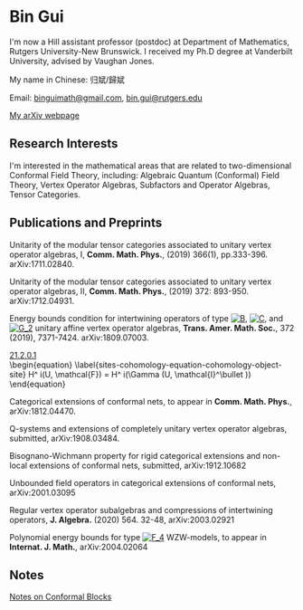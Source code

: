# Bin Gui



I'm now a Hill assistant professor (postdoc) at Department of Mathematics, Rutgers University-New Brunswick. I received my Ph.D degree at Vanderbilt University, advised by Vaughan Jones.

My name in Chinese: 归斌/歸斌

Email: binguimath@gmail.com, bin.gui@rutgers.edu

[My arXiv webpage](https://arxiv.org/a/gui_b_1.html)






## Research Interests

I'm interested in the mathematical areas that are related to two-dimensional Conformal Field Theory, including:  Algebraic Quantum (Conformal) Field Theory, Vertex Operator Algebras, Subfactors and Operator Algebras, Tensor Categories.

## Publications and Preprints 
Unitarity of the modular tensor categories associated to unitary vertex operator algebras, I, **Comm. Math. Phys.**, (2019) 366(1), pp.333-396. arXiv:1711.02840.


 Unitarity of the modular tensor categories associated to unitary vertex operator algebras, II,  **Comm. Math. Phys.**, (2019) 372: 893-950. arXiv:1712.04931.
 
Energy bounds condition for intertwining operators of type 
<a href="https://www.codecogs.com/eqnedit.php?latex=B" target="_blank"><img src="https://latex.codecogs.com/gif.latex?B" title="B" /></a>, 
<a href="https://www.codecogs.com/eqnedit.php?latex=C" target="_blank"><img src="https://latex.codecogs.com/gif.latex?C" title="C" /></a>, and
<a href="https://www.codecogs.com/eqnedit.php?latex=G_2" target="_blank"><img src="https://latex.codecogs.com/gif.latex?G_2" title="G_2" /></a>
unitary affine vertex operator algebras,  **Trans. Amer. Math. Soc.**, 372 (2019), 7371-7424. arXiv:1809.07003.

</p>
<div class="equation" id="071C">
    <span class="equation-label"><a href="/tag/071C" data-tag="071C">21.2.0.1</a></span>
  <div>\begin{equation}  \label{sites-cohomology-equation-cohomology-object-site} H^ i(U, \mathcal{F}) = H^ i(\Gamma (U, \mathcal{I}^\bullet )) \end{equation}</div>
</div>
<p>

Categorical extensions of conformal nets, to appear in **Comm. Math. Phys.**, arXiv:1812.04470.

Q-systems and extensions of completely unitary vertex operator algebras, submitted, arXiv:1908.03484.

Bisognano-Wichmann property for rigid categorical extensions and non-local extensions of conformal nets, submitted, arXiv:1912.10682

Unbounded field operators in categorical extensions of conformal nets, arXiv:2001.03095

Regular vertex operator subalgebras and compressions of intertwining operators, **J. Algebra.** (2020) 564. 32-48, arXiv:2003.02921

Polynomial energy bounds for type
<a href="https://www.codecogs.com/eqnedit.php?latex=F_4" target="_blank"><img src="https://latex.codecogs.com/gif.latex?F_4" title="F_4" /></a>
WZW-models, to appear in **Internat. J. Math.**, arXiv:2004.02064


## Notes
[Notes on Conformal Blocks](Files/2020_Conformal_blocks.pdf)
